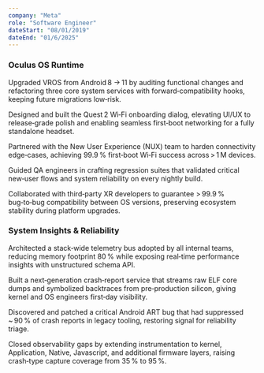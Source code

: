 ```yaml
---
company: "Meta"
role: "Software Engineer"
dateStart: "08/01/2019"
dateEnd: "01/6/2025"
---
```


### Oculus OS Runtime

Upgraded VROS from Android 8 → 11 by auditing functional changes and refactoring three core system services with forward‑compatibility hooks, keeping future migrations low‑risk.

Designed and built the Quest 2 Wi‑Fi onboarding dialog, elevating UI/UX to release‑grade polish and enabling seamless first‑boot networking for a fully standalone headset.

Partnered with the New User Experience (NUX) team to harden connectivity edge‑cases, achieving 99.9 % first‑boot Wi‑Fi success across > 1 M devices.

Guided QA engineers in crafting regression suites that validated critical new‑user flows and system reliability on every nightly build.

Collaborated with third‑party XR developers to guarantee > 99.9 % bug‑to‑bug compatibility between OS versions, preserving ecosystem stability during platform upgrades.

### System Insights & Reliability

Architected a stack‑wide telemetry bus adopted by all internal teams, reducing memory footprint 80 % while exposing real‑time performance insights with unstructured schema API.

Built a next‑generation crash‑report service that streams raw ELF core dumps and symbolized backtraces from pre‑production silicon, giving kernel and OS engineers first‑day visibility.

Discovered and patched a critical Android ART bug that had suppressed ~ 90 % of crash reports in legacy tooling, restoring signal for reliability triage.

Closed observability gaps by extending instrumentation to kernel, Application, Native, Javascript, and additional firmware layers, raising crash‑type capture coverage from 35 % to 95 %.
